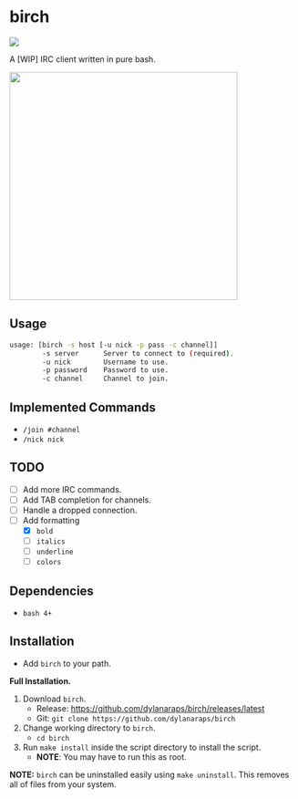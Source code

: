 # birch

<a href="https://travis-ci.org/dylanaraps/birch"><img src="https://travis-ci.org/dylanaraps/birch.svg?branch=master"></a>

A [WIP] IRC client written in pure bash.

<img src="https://i.imgur.com/AbeKUg4.jpg" width="400px">

## Usage

```sh
usage: [birch -s host [-u nick -p pass -c channel]]
        -s server      Server to connect to (required).
        -u nick        Username to use.
        -p password    Password to use.
        -c channel     Channel to join.
```

## Implemented Commands

- `/join #channel`
- `/nick nick`

## TODO

- [ ] Add more IRC commands.
- [ ] Add TAB completion for channels.
- [ ] Handle a dropped connection.
- [ ] Add formatting
    - [x] `bold`
    - [ ] `italics`
    - [ ] `underline`
    - [ ] `colors`

## Dependencies

- `bash 4+`

## Installation

- Add `birch` to your path.

**Full Installation.**

1. Download `birch`.
    - Release: https://github.com/dylanaraps/birch/releases/latest
    - Git: `git clone https://github.com/dylanaraps/birch`
2. Change working directory to `birch`.
    - `cd birch`
3. Run `make install` inside the script directory to install the script.
    - **NOTE**: You may have to run this as root.

**NOTE:** `birch` can be uninstalled easily using `make uninstall`. This removes all of files from your system.

